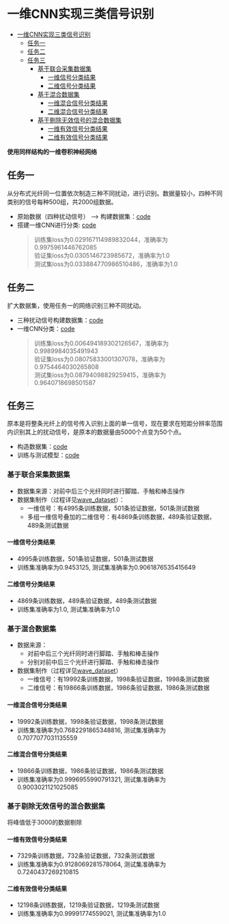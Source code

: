 # 一维CNN实现三类信号识别
<!-- TOC -->

- [一维CNN实现三类信号识别](#一维cnn实现三类信号识别)
    - [任务一](#任务一)
    - [任务二](#任务二)
    - [任务三](#任务三)
        - [基于联合采集数据集](#基于联合采集数据集)
            - [一维信号分类结果](#一维信号分类结果)
            - [二维信号分类结果](#二维信号分类结果)
        - [基于混合数据集](#基于混合数据集)
            - [一维混合信号分类结果](#一维混合信号分类结果)
            - [二维混合信号分类结果](#二维混合信号分类结果)
        - [基于剔除无效信号的混合数据集](#基于剔除无效信号的混合数据集)
            - [一维有效信号分类结果](#一维有效信号分类结果)
            - [二维有效信号分类结果](#二维有效信号分类结果)

<!-- /TOC -->

**使用同样结构的一维卷积神经网络**

## 任务一
从分布式光纤同一位置依次制造三种不同扰动，进行识别。数据量较小，四种不同类别的信号每种500组，共2000组数据。
- 原始数据（四种扰动信号） --> 构建数据集：[code](https://github.com/lllssf/NN-implemantation/blob/master/wave_classify/STEP1/wave_dataset.ipynb)
- 搭建一维CNN进行分类: [code](https://github.com/lllssf/NN-implemantation/blob/master/wave_classify/STEP1/wave_classify.ipynb)
  > 训练集loss为0.029167114989832044，准确率为0.9975961446762085\
    验证集loss为0.0305146723985672，准确率为1.0\
    测试集loss为0.033884770986510486，准确率为1.0

## 任务二

扩大数据集，使用任务一的网络识别三种不同扰动。
- 三种扰动信号构建数据集：[code](https://github.com/lllssf/NN-implemantation/blob/master/wave_classify/STEP2/wave_dataset-Copy1.ipynb)
- 一维CNN分类：[code](https://github.com/lllssf/NN-implemantation/blob/master/wave_classify/STEP2/wave_classify-Copy1.ipynb)
  >训练集loss为0.006494189302126567，准确率为0.9989984035491943\
   验证集loss为0.08075833001307078，准确率为0.9754464030265808\
   测试集loss为0.08794098829259415，准确率为0.9640718698501587
   
## 任务三

原本是将整条光纤上的信号传入识别上面的单一信号，现在要求在短距分辨率范围内识别其上的扰动信号，是原本的数据量由5000个点变为50个点。
- 构造数据集：[code](https://github.com/lllssf/NN-implemantation/blob/master/wave_classify/STEP3/wave_dataset.ipynb)
- 训练与测试模型：[code](https://github.com/lllssf/NN-implemantation/blob/master/wave_classify/STEP3/wave_classify.ipynb)

### 基于联合采集数据集

- 数据集来源：对前中后三个光纤同时进行脚踏、手触和棒击操作
- 数据集制作（过程详见[wave_dataset]()）：
  - 一维信号：有4995条训练数据，501条验证数据，501条测试数据
  - 多组一维信号叠加的二维信号：有4869条训练数据，489条验证数据，489条测试数据

#### 一维信号分类结果

- 4995条训练数据，501条验证数据，501条测试数据
- 训练集准确率为0.9453125, 测试集准确率为0.9061876535415649

#### 二维信号分类结果

- 4869条训练数据，489条验证数据，489条测试数据
- 训练集准确率为1.0, 测试集准确率为1.0

### 基于混合数据集

- 数据来源：
  - 对前中后三个光纤同时进行脚踏、手触和棒击操作
  - 分别对前中后三个光纤进行脚踏、手触和棒击操作
- 数据集制作（过程详见[wave_dataset]()）
  - 一维信号：有19992条训练数据，1998条验证数据，1998条测试数据
  - 二维信号：有19866条训练数据，1986条验证数据，1986条测试数据

#### 一维混合信号分类结果

- 19992条训练数据，1998条验证数据，1998条测试数据
- 训练集准确率为0.7682291865348816, 测试集准确率为0.7077077031135559

#### 二维混合信号分类结果

- 19866条训练数据，1986条验证数据，1986条测试数据
- 训练集准确率为0.9996955990791321, 测试集准确率为0.9003021121025085

### 基于剔除无效信号的混合数据集

将峰值低于3000的数据剔除

#### 一维有效信号分类结果

- 7329条训练数据，732条验证数据，732条测试数据
- 训练集准确率为0.9128069281578064, 测试集准确率为0.7240437269210815

#### 二维有效信号分类结果

- 12198条训练数据，1219条验证数据，1219条测试数据
- 训练集准确率为0.99991774559021, 测试集准确率为1.0
